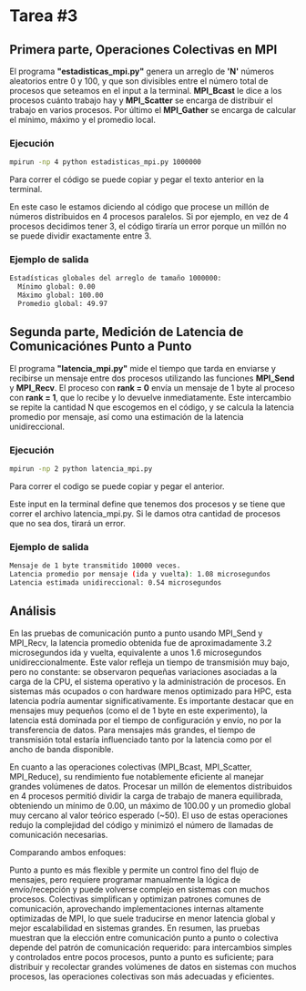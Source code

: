 # Tarea #3

## Primera parte, Operaciones Colectivas en MPI 

El programa **"estadisticas_mpi.py"** genera un arreglo de **'N'** números aleatorios entre 0 y 100, y que son divisibles entre el número total de procesos que seteamos en el input a la terminal. **MPI_Bcast** 
le dice a los procesos cuánto trabajo hay y **MPI_Scatter** se encarga de distribuir el trabajo en varios procesos. Por último el **MPI_Gather** se encarga de calcular el mínimo, máximo y el promedio local. 


### Ejecución 

```bash
mpirun -np 4 python estadisticas_mpi.py 1000000
```
Para correr el código se puede copiar y pegar el texto anterior en la terminal. 

En este caso le estamos diciendo al código que procese un millón de números distribuidos en 4 procesos paralelos. Si por ejemplo, en vez de 4 procesos decidimos tener 3, el código tiraría un error porque un millón no se puede dividir exactamente entre 3.

### Ejemplo de salida 

```bash
Estadísticas globales del arreglo de tamaño 1000000:
  Mínimo global: 0.00
  Máximo global: 100.00
  Promedio global: 49.97
```

## Segunda parte, Medición de Latencia de Comunicaciónes Punto a Punto

El programa **"latencia_mpi.py"** mide el tiempo que tarda en enviarse y recibirse un mensaje entre dos procesos utilizando las funciones **MPI_Send** y **MPI_Recv**. El proceso con **rank = 0** envía un mensaje de 1 byte al proceso con **rank = 1**, que lo recibe y lo devuelve inmediatamente. 
Este intercambio se repite la cantidad N que escogemos en el código, y se calcula la latencia promedio por mensaje, así como una estimación de la latencia unidireccional.

### Ejecución 

```bash
mpirun -np 2 python latencia_mpi.py
```

Para correr el codigo se puede copiar y pegar el anterior. 

Este input en la terminal define que tenemos dos procesos y se tiene que correr el archivo latencia_mpi.py. Si le damos otra cantidad de procesos que no sea dos, tirará un error. 


### Ejemplo de salida

```bash
Mensaje de 1 byte transmitido 10000 veces.
Latencia promedio por mensaje (ida y vuelta): 1.08 microsegundos
Latencia estimada unidireccional: 0.54 microsegundos
```

## Análisis

En las pruebas de comunicación punto a punto usando MPI_Send y MPI_Recv, la latencia promedio obtenida fue de aproximadamente 3.2 microsegundos ida y vuelta, equivalente a unos 1.6 microsegundos unidireccionalmente. Este valor refleja un tiempo de transmisión muy bajo, pero no constante: se observaron pequeñas variaciones asociadas a la carga de la CPU, el sistema operativo y la administración de procesos. En sistemas más ocupados o con hardware menos optimizado para HPC, esta latencia podría aumentar significativamente.
Es importante destacar que en mensajes muy pequeños (como el de 1 byte en este experimento), la latencia está dominada por el tiempo de configuración y envío, no por la transferencia de datos. Para mensajes más grandes, el tiempo de transmisión total estaría influenciado tanto por la latencia como por el ancho de banda disponible.

En cuanto a las operaciones colectivas (MPI_Bcast, MPI_Scatter, MPI_Reduce), su rendimiento fue notablemente eficiente al manejar grandes volúmenes de datos. Procesar un millón de elementos distribuidos en 4 procesos permitió dividir la carga de trabajo de manera equilibrada, obteniendo un mínimo de 0.00, un máximo de 100.00 y un promedio global muy cercano al valor teórico esperado (~50). El uso de estas operaciones redujo la complejidad del código y minimizó el número de llamadas de comunicación necesarias.

Comparando ambos enfoques:

Punto a punto es más flexible y permite un control fino del flujo de mensajes, pero requiere programar manualmente la lógica de envío/recepción y puede volverse complejo en sistemas con muchos procesos.
Colectivas simplifican y optimizan patrones comunes de comunicación, aprovechando implementaciones internas altamente optimizadas de MPI, lo que suele traducirse en menor latencia global y mejor escalabilidad en sistemas grandes.
En resumen, las pruebas muestran que la elección entre comunicación punto a punto o colectiva depende del patrón de comunicación requerido: para intercambios simples y controlados entre pocos procesos, punto a punto es suficiente; para distribuir y recolectar grandes volúmenes de datos en sistemas con muchos procesos, las operaciones colectivas son más adecuadas y eficientes.
